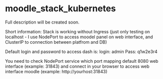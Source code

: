 # moodle_stack_kubernetes

Full description will be created soon.

Short information:
Stack is working without Ingress (just only testing on localhost - I use NodePort to access moodel panel on web interface, and ClusterIP to connection between platfrom and DB)

Default login and password to access dash is:
login: admin
Pass: q1w2e3r4

You need to check NodePort service which port mapping default 8080 web interface (example: 31843) and connect in your browser to access web interface moodle (example: http://yourhost:31843)
